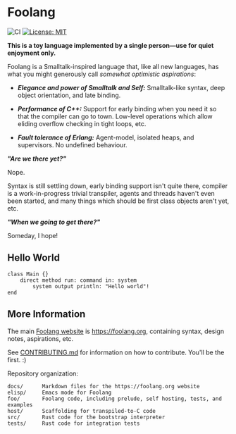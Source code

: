 # Foolang

![CI](https://github.com/nikodemus/foolang/workflows/CI/badge.svg) [![License: MIT](https://img.shields.io/badge/License-MIT-yellow.svg)](https://opensource.org/licenses/MIT)

**This is a toy language implemented by a single person&mdash;use for quiet enjoyment only.**

Foolang is a Smalltalk-inspired language that, like all new languages, has what
you might generously call _somewhat optimistic aspirations_:

- **_Elegance and power of Smalltalk and Self:_** Smalltalk-like syntax, deep
  object orientation, and late binding.

- **_Performance of C++:_** Support for early binding when you need it so that the
  compiler can go to town. Low-level operations which allow eliding overflow
  checking in tight loops, etc.

- **_Fault tolerance of Erlang:_** Agent-model, isolated heaps, and supervisors.
  No undefined behaviour.

**_"Are we there yet?"_**

Nope.

Syntax is still settling down, early binding support isn't quite there, compiler
is a work-in-progress trivial transpiler, agents and threads haven't even been
started, and many things which should be first class objects aren't yet, etc.

**_"When we going to get there?"_**

Someday, I hope!

## Hello World

``` foolang
class Main {}
    direct method run: command in: system
        system output println: "Hello world"!
end
```

## More Information

The main [Foolang website](https://foolang.org) is https://foolang.org, containing
syntax, design notes, aspirations, etc.

See [CONTRIBUTING.md](CONTRIBUTING.md) for information on how to contribute.
You'll be the first. :)

Repository organization:

```
docs/      Markdown files for the https://foolang.org website
elisp/     Emacs mode for Foolang
foo/       Foolang code, including prelude, self hosting, tests, and examples
host/      Scaffolding for transpiled-to-C code
src/       Rust code for the bootstrap interpreter
tests/     Rust code for integration tests
